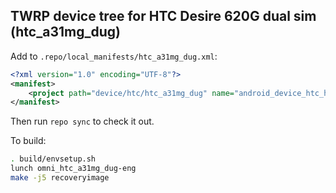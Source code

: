 ## TWRP device tree for HTC Desire 620G dual sim (htc_a31mg_dug)

Add to `.repo/local_manifests/htc_a31mg_dug.xml`:

```xml
<?xml version="1.0" encoding="UTF-8"?>
<manifest>
	<project path="device/htc/htc_a31mg_dug" name="android_device_htc_htc_a31mg_dug" remote="liquidporting" revision="android-5.1" />
</manifest>
```

Then run `repo sync` to check it out.

To build:

```sh
. build/envsetup.sh
lunch omni_htc_a31mg_dug-eng
make -j5 recoveryimage
```
